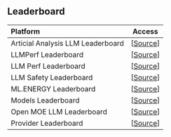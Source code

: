 ## Leaderboard
|  Platform | Access |
|:--|  :----: |
| Articial Analysis LLM Leaderboard | [[Source](https://artificialanalysis.ai/leaderboards/providers)] |
| LLMPerf Leaderboard | [[Source](https://github.com/ray-project/llmperf-leaderboard)] |
| LLM Perf Leaderboard | [[Source](https://huggingface.co/spaces/optimum/llm-perf-leaderboard)] |
| LLM Safety Leaderboard | [[Source](https://huggingface.co/spaces/AI-Secure/llm-trustworthy-leaderboard)] |
| ML.ENERGY Leaderboard | [[Source](https://huggingface.co/spaces/ml-energy/leaderboard)] |
| Models Leaderboard | [[Source](https://artificialanalysis.ai/leaderboards/models)] |
| Open MOE LLM Leaderboard | [[Source](https://huggingface.co/spaces/sparse-generative-ai/open-moe-llm-leaderboard)] |
| Provider Leaderboard | [[Source](https://leaderboard.withmartian.com)] |
